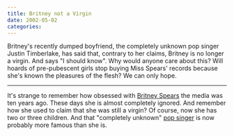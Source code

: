 ```yaml
---
title: Britney not a Virgin
date: 2002-05-02
categories:
---
```


Britney's recently dumped boyfriend, the completely unknown pop singer Justin
Timberlake, has said that, contrary to her claims, Britney is no longer a
virgin. And says "I should know". Why would anyone care about this? Will hoards
of pre-pubescent girls stop buying Miss Spears' records because she's known
the pleasures of the flesh? We can only hope.

***

It's strange to remember how obsessed with
[Britney Spears](https://en.wikipedia.org/wiki/Britney_Spears) the
media was ten years ago. These days she is almost completely ignored. And
remember how she used to claim that she was still a virgin? Of course, now
she has two or three children. And that "completely unknown"
[pop singer](https://en.wikipedia.org/wiki/Justin_Timberlake) is
now probably more famous than she is.
